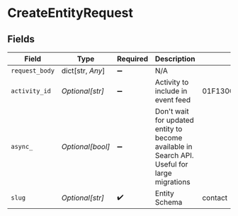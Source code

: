 # CreateEntityRequest


## Fields

| Field                                                                                        | Type                                                                                         | Required                                                                                     | Description                                                                                  | Example                                                                                      |
| -------------------------------------------------------------------------------------------- | -------------------------------------------------------------------------------------------- | -------------------------------------------------------------------------------------------- | -------------------------------------------------------------------------------------------- | -------------------------------------------------------------------------------------------- |
| `request_body`                                                                               | dict[str, *Any*]                                                                             | :heavy_minus_sign:                                                                           | N/A                                                                                          |                                                                                              |
| `activity_id`                                                                                | *Optional[str]*                                                                              | :heavy_minus_sign:                                                                           | Activity to include in event feed                                                            | 01F130Q52Q6MWSNS8N2AVXV4JN                                                                   |
| `async_`                                                                                     | *Optional[bool]*                                                                             | :heavy_minus_sign:                                                                           | Don't wait for updated entity to become available in Search API. Useful for large migrations |                                                                                              |
| `slug`                                                                                       | *Optional[str]*                                                                              | :heavy_check_mark:                                                                           | Entity Schema                                                                                | contact                                                                                      |